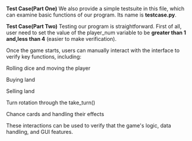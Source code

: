 **Test Case(Part One)**
We also provide a simple testsuite in this file, which can examine basic functions of our program. Its name is **testcase.py**. 



**Test Case(Part Two)**
Testing our program is straightforward. First of all, user need to set the value of the player_num variable to be **greater than 1 and,less than 4** (easier to make verification).

Once the game starts, users can manually interact with the interface to verify key functions, including:

Rolling dice and moving the player

Buying land

Selling land 

Turn rotation through the take_turn()

Chance cards and handling their effects

These interactions can be used to verify that the game's logic, data handling, and GUI features.
